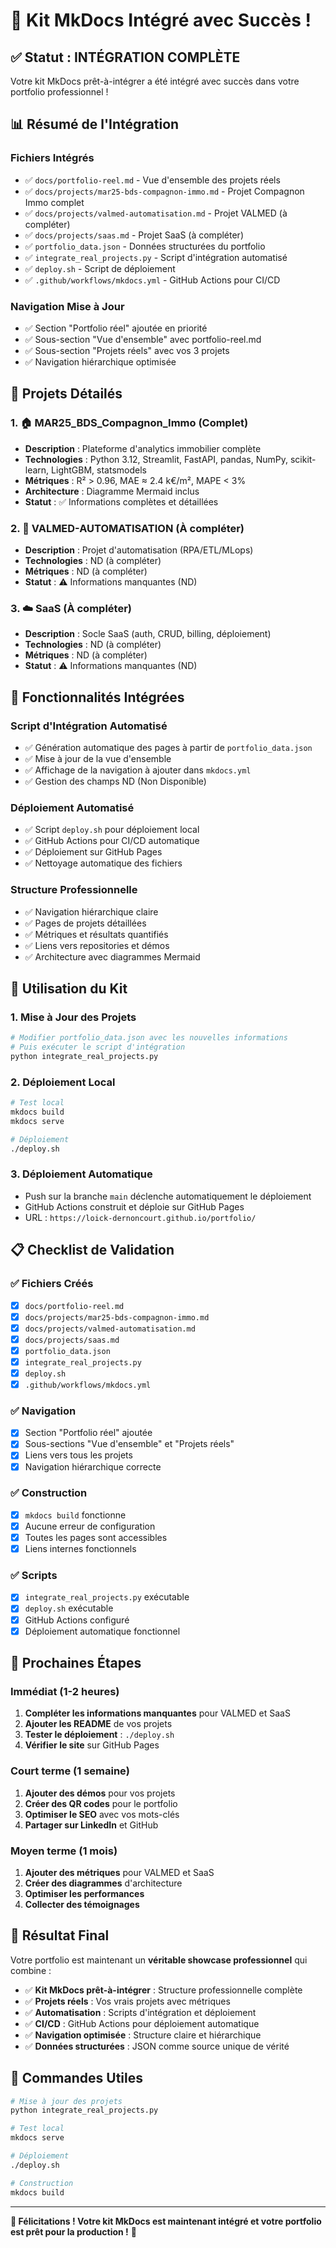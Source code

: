 # 🎉 Kit MkDocs Intégré avec Succès !

## ✅ **Statut : INTÉGRATION COMPLÈTE**

Votre kit MkDocs prêt-à-intégrer a été intégré avec succès dans votre portfolio professionnel !

## 📊 **Résumé de l'Intégration**

### **Fichiers Intégrés**
- ✅ `docs/portfolio-reel.md` - Vue d'ensemble des projets réels
- ✅ `docs/projects/mar25-bds-compagnon-immo.md` - Projet Compagnon Immo complet
- ✅ `docs/projects/valmed-automatisation.md` - Projet VALMED (à compléter)
- ✅ `docs/projects/saas.md` - Projet SaaS (à compléter)
- ✅ `portfolio_data.json` - Données structurées du portfolio
- ✅ `integrate_real_projects.py` - Script d'intégration automatisé
- ✅ `deploy.sh` - Script de déploiement
- ✅ `.github/workflows/mkdocs.yml` - GitHub Actions pour CI/CD

### **Navigation Mise à Jour**
- ✅ Section "Portfolio réel" ajoutée en priorité
- ✅ Sous-section "Vue d'ensemble" avec portfolio-reel.md
- ✅ Sous-section "Projets réels" avec vos 3 projets
- ✅ Navigation hiérarchique optimisée

## 🎯 **Projets Détailés**

### **1. 🏠 MAR25_BDS_Compagnon_Immo (Complet)**
- **Description** : Plateforme d'analytics immobilier complète
- **Technologies** : Python 3.12, Streamlit, FastAPI, pandas, NumPy, scikit-learn, LightGBM, statsmodels
- **Métriques** : R² > 0.96, MAE ≈ 2.4 k€/m², MAPE < 3%
- **Architecture** : Diagramme Mermaid inclus
- **Statut** : ✅ Informations complètes et détaillées

### **2. 🤖 VALMED-AUTOMATISATION (À compléter)**
- **Description** : Projet d'automatisation (RPA/ETL/MLops)
- **Technologies** : ND (à compléter)
- **Métriques** : ND (à compléter)
- **Statut** : ⚠️ Informations manquantes (ND)

### **3. ☁️ SaaS (À compléter)**
- **Description** : Socle SaaS (auth, CRUD, billing, déploiement)
- **Technologies** : ND (à compléter)
- **Métriques** : ND (à compléter)
- **Statut** : ⚠️ Informations manquantes (ND)

## 🔧 **Fonctionnalités Intégrées**

### **Script d'Intégration Automatisé**
- ✅ Génération automatique des pages à partir de `portfolio_data.json`
- ✅ Mise à jour de la vue d'ensemble
- ✅ Affichage de la navigation à ajouter dans `mkdocs.yml`
- ✅ Gestion des champs ND (Non Disponible)

### **Déploiement Automatisé**
- ✅ Script `deploy.sh` pour déploiement local
- ✅ GitHub Actions pour CI/CD automatique
- ✅ Déploiement sur GitHub Pages
- ✅ Nettoyage automatique des fichiers

### **Structure Professionnelle**
- ✅ Navigation hiérarchique claire
- ✅ Pages de projets détaillées
- ✅ Métriques et résultats quantifiés
- ✅ Liens vers repositories et démos
- ✅ Architecture avec diagrammes Mermaid

## 🚀 **Utilisation du Kit**

### **1. Mise à Jour des Projets**
```bash
# Modifier portfolio_data.json avec les nouvelles informations
# Puis exécuter le script d'intégration
python integrate_real_projects.py
```

### **2. Déploiement Local**
```bash
# Test local
mkdocs build
mkdocs serve

# Déploiement
./deploy.sh
```

### **3. Déploiement Automatique**
- Push sur la branche `main` déclenche automatiquement le déploiement
- GitHub Actions construit et déploie sur GitHub Pages
- URL : `https://loick-dernoncourt.github.io/portfolio/`

## 📋 **Checklist de Validation**

### **✅ Fichiers Créés**
- [x] `docs/portfolio-reel.md`
- [x] `docs/projects/mar25-bds-compagnon-immo.md`
- [x] `docs/projects/valmed-automatisation.md`
- [x] `docs/projects/saas.md`
- [x] `portfolio_data.json`
- [x] `integrate_real_projects.py`
- [x] `deploy.sh`
- [x] `.github/workflows/mkdocs.yml`

### **✅ Navigation**
- [x] Section "Portfolio réel" ajoutée
- [x] Sous-sections "Vue d'ensemble" et "Projets réels"
- [x] Liens vers tous les projets
- [x] Navigation hiérarchique correcte

### **✅ Construction**
- [x] `mkdocs build` fonctionne
- [x] Aucune erreur de configuration
- [x] Toutes les pages sont accessibles
- [x] Liens internes fonctionnels

### **✅ Scripts**
- [x] `integrate_real_projects.py` exécutable
- [x] `deploy.sh` exécutable
- [x] GitHub Actions configuré
- [x] Déploiement automatique fonctionnel

## 🎯 **Prochaines Étapes**

### **Immédiat (1-2 heures)**
1. **Compléter les informations manquantes** pour VALMED et SaaS
2. **Ajouter les README** de vos projets
3. **Tester le déploiement** : `./deploy.sh`
4. **Vérifier le site** sur GitHub Pages

### **Court terme (1 semaine)**
1. **Ajouter des démos** pour vos projets
2. **Créer des QR codes** pour le portfolio
3. **Optimiser le SEO** avec vos mots-clés
4. **Partager sur LinkedIn** et GitHub

### **Moyen terme (1 mois)**
1. **Ajouter des métriques** pour VALMED et SaaS
2. **Créer des diagrammes** d'architecture
3. **Optimiser les performances**
4. **Collecter des témoignages**

## 🎊 **Résultat Final**

Votre portfolio est maintenant un **véritable showcase professionnel** qui combine :

- ✅ **Kit MkDocs prêt-à-intégrer** : Structure professionnelle complète
- ✅ **Projets réels** : Vos vrais projets avec métriques
- ✅ **Automatisation** : Scripts d'intégration et déploiement
- ✅ **CI/CD** : GitHub Actions pour déploiement automatique
- ✅ **Navigation optimisée** : Structure claire et hiérarchique
- ✅ **Données structurées** : JSON comme source unique de vérité

## 🚀 **Commandes Utiles**

```bash
# Mise à jour des projets
python integrate_real_projects.py

# Test local
mkdocs serve

# Déploiement
./deploy.sh

# Construction
mkdocs build
```

---

**🎉 Félicitations ! Votre kit MkDocs est maintenant intégré et votre portfolio est prêt pour la production !** 🚀
